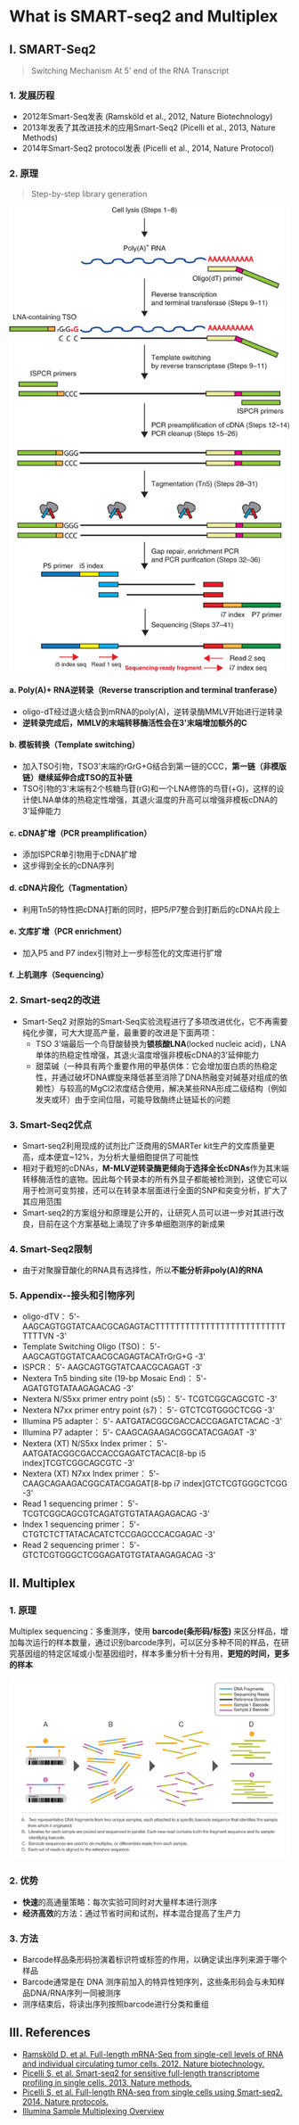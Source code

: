 # What is SMART-seq2 and Multiplex

## I. SMART-Seq2

> Switching Mechanism At 5' end of the RNA Transcript

### 1. 发展历程

* 2012年Smart-Seq发表 \(Ramsköld et al., 2012, Nature Biotechnology\)
* 2013年发表了其改进技术的应用Smart-Seq2 \(Picelli et al., 2013, Nature Methods\)
* 2014年Smart-Seq2 protocol发表 \(Picelli et al., 2014, Nature Protocol\)

### 2. 原理

> Step-by-step library generation

![](../../.gitbook/assets/SMART2.jpg)

#### a. Poly\(A\)+ RNA逆转录（Reverse transcription and terminal tranferase）

* oligo-dT经过退火结合到mRNA的poly\(A\)，逆转录酶MMLV开始进行逆转录
* **逆转录完成后，MMLV的末端转移酶活性会在3'末端增加额外的C**

#### b. 模板转换（Template switching）

* 加入TSO引物，TSO3'末端的rGrG+G结合到第一链的CCC，**第一链（非模版链）继续延伸合成TSO的互补链**
* TSO引物的3'末端有2个核糖鸟苷\(rG\)和一个LNA修饰的鸟苷\(+G\)，这样的设计使LNA单体的热稳定性增强，其退火温度的升高可以增强非模板cDNA的3'延伸能力

#### c. cDNA扩增（PCR preamplification）

* 添加ISPCR单引物用于cDNA扩增
* 这步得到全长的cDNA序列

#### d. cDNA片段化（Tagmentation）

* 利用Tn5的特性把cDNA打断的同时，把P5/P7整合到打断后的cDNA片段上

#### e. 文库扩增（PCR enrichment）

* 加入P5 and P7 index引物对上一步标签化的文库进行扩增

#### f. 上机测序（Sequencing）

### 2. Smart-seq2的改进

* Smart-Seq2 对原始的Smart-Seq实验流程进行了多项改进优化，它不再需要纯化步骤，可大大提高产量，最重要的改进是下面两项：
  * TSO 3'端最后一个鸟苷酸替换为**锁核酸LNA**\(locked nucleic acid\)，LNA单体的热稳定性增强，其退火温度增强非模板cDNA的3'延伸能力
  * 甜菜碱（一种具有两个重要作用的甲基供体：它会增加蛋白质的热稳定性，并通过破坏DNA螺旋来降低甚至消除了DNA热融变对碱基对组成的依赖性）与较高的MgCl2浓度结合使用，解决某些RNA形成二级结构（例如发夹或环）由于空间位阻，可能导致酶终止链延长的问题

### 3. Smart-Seq2优点

* Smart-seq2利用现成的试剂比广泛商用的SMARTer kit生产的文库质量更高，成本便宜~12%，为分析大量细胞提供了可能性
* 相对于截短的cDNAs，**M-MLV逆转录酶更倾向于选择全长cDNAs**作为其末端转移酶活性的底物。因此每个转录本的所有外显子都能被检测到，这使它可以用于检测可变剪接，还可以在转录本层面进行全面的SNP和突变分析，扩大了其应用范围
* Smart-seq2的方案组分和原理是公开的，让研究人员可以进一步对其进行改良，目前在这个方案基础上涌现了许多单细胞测序的新成果

### 4. Smart-Seq2限制

* 由于对聚腺苷酸化的RNA具有选择性，所以**不能分析非poly\(A\)的RNA**

### 5. Appendix--接头和引物序列

* oligo-dTV： 5'- AAGCAGTGGTATCAACGCAGAGTACTTTTTTTTTTTTTTTTTTTTTTTTTTTTTTVN -3'
* Template Switching Oligo \(TSO\)： 5'- AAGCAGTGGTATCAACGCAGAGTACATrGrG+G -3'
* ISPCR： 5′- AAGCAGTGGTATCAACGCAGAGT -3′
* Nextera Tn5 binding site \(19-bp Mosaic End\)： 5'- AGATGTGTATAAGAGACAG -3'
* Nextera N/S5xx primer entry point \(s5\)： 5'- TCGTCGGCAGCGTC -3'
* Nextera N7xx primer entry point \(s7\)： 5'- GTCTCGTGGGCTCGG -3'
* Illumina P5 adapter： 5'- AATGATACGGCGACCACCGAGATCTACAC -3'
* Illumina P7 adapter： 5'- CAAGCAGAAGACGGCATACGAGAT -3'
* Nextera \(XT\) N/S5xx Index primer： 5'- AATGATACGGCGACCACCGAGATCTACAC\[8-bp i5 index\]TCGTCGGCAGCGTC -3'
* Nextera \(XT\) N7xx Index primer： 5'- CAAGCAGAAGACGGCATACGAGAT\[8-bp i7 index\]GTCTCGTGGGCTCGG -3'
* Read 1 sequencing primer： 5'- TCGTCGGCAGCGTCAGATGTGTATAAGAGACAG -3'
* Index 1 sequencing primer： 5'- CTGTCTCTTATACACATCTCCGAGCCCACGAGAC -3'
* Read 2 sequencing primer： 5'- GTCTCGTGGGCTCGGAGATGTGTATAAGAGACAG -3'

## II. Multiplex

### 1. 原理

Multiplex sequencing：多重测序，使用 **barcode\(条形码/标签\)** 来区分样品，增加每次运行的样本数量，通过识别barcode序列，可以区分多种不同的样品，在研究基因组的特定区域或小型基因组时，样本多重分析十分有用，**更短的时间，更多的样本**

![](../../.gitbook/assets/multiplexing-overview.jpg)

### 2. 优势

* **快速**的高通量策略：每次实验可同时对大量样本进行测序
* **经济高效**的方法：通过节省时间和试剂，样本混合提高了生产力

### 3. 方法

* Barcode样品条形码扮演着标识符或标签的作用，以确定读出序列来源于哪个样品
* Barcode通常是在 DNA 测序前加入的特异性短序列，这些条形码会与未知样品DNA/RNA序列一同被测序
* 测序结束后，将读出序列按照barcode进行分类和重组

## III. References

* [Ramsköld D, et al. Full-length mRNA-Seq from single-cell levels of RNA and individual circulating tumor cells. 2012. Nature biotechnology.](https://cloud.tsinghua.edu.cn/f/579a5688924b4a0eb6d5/)
* [Picelli S, et al. Smart-seq2 for sensitive full-length transcriptome profiling in single cells. 2013. Nature methods.](https://cloud.tsinghua.edu.cn/f/c9965e66be114d24bc40/)
* [Picelli S, et al. Full-length RNA-seq from single cells using Smart-seq2. 2014. Nature protocols.](https://cloud.tsinghua.edu.cn/f/fee6542b6a9041708a05/)
* [Illumina Sample Multiplexing Overview](https://www.illumina.com/science/technology/next-generation-sequencing/plan-experiments/multiplex-sequencing.html)

